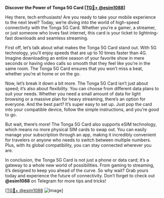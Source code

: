 **Discover the Power of Tonga 5G Card [[TG💪+ @esim1088](https://t.me/s/esim1088)]**

Hey there, tech enthusiasts! Are you ready to take your mobile experience to the next level? Today, we’re diving into the world of high-speed connectivity with the Tonga 5G Card. Whether you’re a gamer, a streamer, or just someone who loves fast internet, this card is your ticket to lightning-fast downloads and seamless streaming.

First off, let’s talk about what makes the Tonga 5G Card stand out. With 5G technology, you’ll enjoy speeds that are up to 10 times faster than 4G. Imagine downloading an entire season of your favorite show in mere seconds or having video calls so smooth that they feel like you’re in the same room. The Tonga 5G Card ensures that you won’t miss a beat, whether you’re at home or on the go.

Now, let’s break it down a bit more. The Tonga 5G Card isn’t just about speed; it’s also about flexibility. You can choose from different data plans to suit your needs. Whether you need a small amount of data for light browsing or a massive plan for heavy streaming, there’s an option for everyone. And the best part? It’s super easy to set up. Just pop the card into your compatible device, follow the simple instructions, and you’re good to go.

But wait, there’s more! The Tonga 5G Card also supports eSIM technology, which means no more physical SIM cards to swap out. You can easily manage your subscription through an app, making it incredibly convenient for travelers or anyone who needs to switch between multiple numbers. Plus, with its global compatibility, you can stay connected wherever you are.

In conclusion, the Tonga 5G Card is not just a phone or data card; it’s a gateway to a whole new world of possibilities. From gaming to streaming, it’s designed to keep you ahead of the curve. So why wait? Grab yours today and experience the future of connectivity. Don’t forget to check out **@esim1088** on Telegram for more tips and tricks!

[[TG💪+ @esim1088](https://t.me/s/esim1088) ![Image](https://i.postimg.cc/Y0z9fWf4/image.png)]